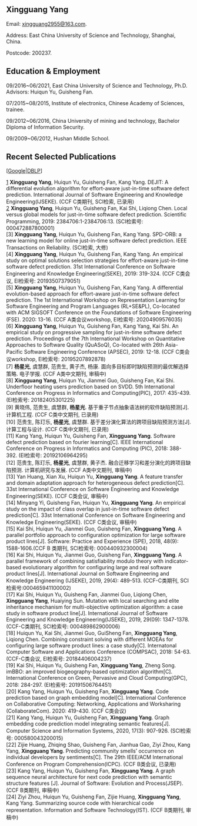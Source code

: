## Xingguang Yang

Email: xingguang2955@163.com.

Address: East China University of Science and Technology, Shanghai, China.

Postcode: 200237.

## Education & Employment
09/2016~06/2021, East China University of Science and Technology, Ph.D. Advisors: Huiqun Yu, Guisheng Fan.

07/2015~08/2015, Institute of electronics, Chinese Academy of Sciences, trainee.

09/2012~06/2016, China University of mining and technology, Bachelor Diploma of Information Security.

09/2009~06/2012, Hushan Middle School.

## Recent Selected Publications
[[Google][1]|[DBLP][2]]

[1]	**Xingguang Yang**, Huiqun Yu, Guisheng Fan, Kang Yang. DEJIT: A differential evolution algorithm for effort-aware just-in-time software defect prediction. International Journal of Software Engineering and Knowledge Engineering(IJSEKE). (CCF C类期刊, SCI检索, 已录用)  
[2] **Xingguang Yang**, Huiqun Yu, Guisheng Fan, Kai Shi, Liqiong Chen. Local versus global models for just-in-time software defect prediction. Scientific Programming, 2019: 2384706:1-2384706:13. (SCI检索号: 000472887800001)  
[3]	**Xingguang Yang**, Huiqun Yu, Guisheng Fan, Kang Yang. SPD-ORB: a new learning model for online just-in-time software defect prediction. IEEE Transactions on Reliability. (SCI检索, 大修)  
[4]	**Xingguang Yang**, Huiqun Yu, Guisheng Fan, Kang Yang. An empirical study on optimal solutions selection strategies for effort-aware just-in-time software defect prediction. 31st International Conference on Software Engineering and Knowledge Engineering(SEKE), 2019: 319-324. (CCF C类会议, EI检索号: 20193507379051)  
[5]	**Xingguang Yang**, Huiqun Yu, Guisheng Fan, Kang Yang. A differential evolution-based approach for effort-aware just-in-time software defect prediction. The 1st International Workshop on Representation Learning for Software Engineering and Program Languages (RL+SE&PL), Co-located with ACM SIGSOFT Conference on the Foundations of Software Engineering (FSE). 2020: 13-16. (CCF A类会议workshop, EI检索号: 20204909576035)  
[6]	**Xingguang Yang**, Huiqun Yu, Guisheng Fan, Kang Yang, Kai Shi. An empirical study on progressive sampling for just-in-time software defect prediction. Proceedings of the 7th International Workshop on Quantitative Approaches to Software Quality (QuASoQ), Co-located with 26th Asia-Pacific Software Engineering Conference (APSEC), 2019: 12-18. (CCF C类会议workshop, EI检索号: 20195207892878)  
[7]	**杨星光**, 虞慧群, 范贵生, 黄子杰, 杨康. 面向多目标即时缺陷预测的最优解选择策略. 电子学报. (CCF A类中文期刊, 审稿中)  
[8]	**Xingguang Yang**, Huiqun Yu, Jianmei Guo, Guisheng Fan, Kai Shi. Underfloor heating users prediction based on SVDD. 5th International Conference on Progress in Informatics and Computing(PIC), 2017: 435-439. (EI检索号: 20182405301225)  
[9]	黄晓伟, 范贵生, 虞慧群, **杨星光**. 基于重子节点抽象语法树的软件缺陷预测[J]. 计算机工程. (CCF C类中文期刊, 已录用)  
[10]	范贵生, 陈玎乐, **杨星光**, 虞慧群. 基于差分演化算法的跨项目缺陷预测方法[J]. 计算工程与设计. (CCF C类中文期刊, 已录用)  
[11]	Kang Yang, Huiqun Yu, Guisheng Fan, **Xingguang Yang**. Software defect prediction based on fourier learning[C]. IEEE International Conference on Progress in Informatics and Computing (PIC), 2018: 388-392. (EI检索号: 20192106964295)  
[12]	范贵生, 陈玎乐, **杨星光**, 虞慧群, 黄子杰. 融合迁移学习和差分演化的跨项目缺陷预测. 计算机研究与发展. (CCF A类中文期刊, 审稿中)  
[13]	Yan Huang, Xian Xu, Huiqun Yu, **Xingguang Yang**. A feature transfer and domain adaptation approach for heterogeneous defect prediction[C]. 33st International Conference on Software Engineering and Knowledge Engineering(SEKE). (CCF C类会议, 审稿中)  
[14]	Minyang Yi, Guisheng Fan, Huiqun Yu, **Xingguang Yang**. An empirical study on the impact of class overlap in just-in-time software defect prediction[C]. 33st International Conference on Software Engineering and Knowledge Engineering(SEKE). (CCF C类会议, 审稿中)  
[15]	Kai Shi, Huiqun Yu, Jianmei Guo, Guisheng Fan, **Xingguang Yang**. A parallel portfolio approach to configuration optimization for large software product lines[J]. Software: Practice and Experience (SPE), 2018, 48(9): 1588-1606.(CCF B 类期刊, SCI检索号: 000440932300004)  
[16]	Kai Shi, Huiqun Yu, Jianmei Guo, Guisheng Fan, **Xingguang Yang**. A parallel framework of combining satisfiability modulo theory with indicator-based evolutionary algorithm for configuring large and real software product lines[J]. International Journal on Software Engineering and Knowledge Engineering (IJSEKE), 2019, 29(4): 489-513. (CCF-C类期刊, SCI检索号:000465941100002)  
[17]	Kai Shi, Huiqun Yu, Guisheng Fan, Jianmei Guo, Liqiong Chen, **Xingguang Yang**, Huaiying Sun. Mutation with local searching and elite inheritance mechanism for multi-objective optimization algorithm: a case study in software product line[J]. International Journal of Software Engineering and Knowledge Engineering(IJSEKE), 2019, 29(09): 1347-1378. (CCF-C类期刊, SCI检索号: 000489862900006)  
[18]	Huiqun Yu, Kai Shi, Jianmei Guo, GuiSheng Fan, **Xingguang Yang**, Liqiong Chen.  Combining constraint solving with different MOEAs for configuring large software product lines: a case study[C]. Internatonal Computer Software and Applications Conference (COMPSAC), 2018: 54-63. (CCF-C类会议, EI检索号: 20184406004237)  
[19]	Kai Shi, Huiqun Yu, Guisheng Fan, **Xingguang Yang**, Zheng Song. imBBO: an improved biogeography-based optimization algorithm[C]. International Conference on Green, Pervasive and Cloud Computing(GPC), 2018: 284-297. (EI检索号: 20191506764451)  
[20]	Kang Yang, Huiqun Yu, Guisheng Fan, **Xingguang Yang**. Code prediction based on graph embedding model[C]. International Conference on Collaborative Computing: Networking, Applications and Worksharing (CollaborateCom). 2020: 419-430. (CCF C类会议)  
[21]	Kang Yang, Huiqun Yu, Guisheng Fan, **Xingguang Yang**. Graph embedding code prediction model integrating semantic features[J]. Computer Science and Information Systems, 2020, 17(3): 907-926. (SCI检索号: 000580043200015)  
[22]	Zijie Huang, Zhiqing Shao, Guisheng Fan, Jianhua Gao, Ziyi Zhou, Kang Yang, **Xingguang Yang**. Predicting community smells’ occurrence on individual developers by sentiments[C]. The 29th IEEE/ACM International Conference on Program Comprehension(ICPC). (CCF B类会议, 已录用)  
[23]	Kang Yang, Huiqun Yu, Guisheng Fan, **Xingguang Yang**. A graph sequence neural architecture for next code prediction with semantic structure features [J]. Journal of Software: Evolution and Process(JSEP). (CCF B类期刊, 审稿中)  
[24]	Ziyi Zhou, Huiqun Yu, Guisheng Fan, Zijie Huang, **Xingguang Yang**, Kang Yang. Summarizing source code with hierarchical code representation. Information and Software Technology(IST). (CCF B类期刊, 审稿中)  


[1]: https://scholar.google.com/citations?user=FO57rqMAAAAJ&hl=zh-CN&oi=sra

[2]: https://dblp.uni-trier.de/pers/hd/y/Yang:Xingguang
